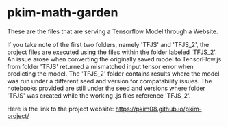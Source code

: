 # pkim-math-garden

These are the files that are serving a Tensorflow Model through a Website.

If you take note of the first two folders, namely 'TFJS' and 'TFJS_2', the project files are executed using the files within the folder labeled 'TFJS_2'. An issue arose when converting the originally saved model to TensorFlow.js from folder 'TFJS' returned a mismatched input tensor error when predicting the model. The 'TFJS_2' folder contains results where the model was run under a different seed and version for compatability issues. The notebooks provided are still under the seed and versions where folder 'TFJS' was created while the working .js files reference 'TFJS_2'.

Here is the link to the project website:
https://pkim08.github.io/pkim-project/
